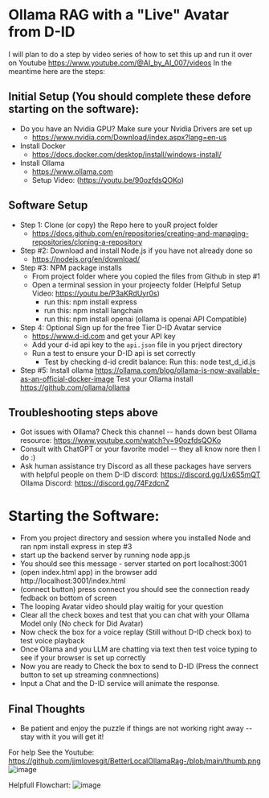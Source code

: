# Ollama RAG with a "Live" Avatar from D-ID 

I will plan to do a step by video series of how to set this up and run it over on Youtube
https://www.youtube.com/@AI_by_AI_007/videos In the meantime here are the steps:

## Initial Setup (You should complete these defore starting on the software):
* Do you have an Nvidia GPU?  Make sure your Nvidia Drivers are set up
   * https://www.nvidia.com/Download/index.aspx?lang=en-us
* Install Docker
   * https://docs.docker.com/desktop/install/windows-install/
* Install Ollama
   * https://www.ollama.com
   * Setup Video: (https://youtu.be/90ozfdsQOKo)

## Software Setup 
* Step 1:  Clone (or copy) the Repo here to youR project folder
    * https://docs.github.com/en/repositories/creating-and-managing-repositories/cloning-a-repository
* Step #2:  Download and install Node.js if you have not already done so
    * https://nodejs.org/en/download/
* Step #3:  NPM package installs
   * From project folder where you copied the files from Github in step #1
   * Open a terminal session in your projeecty folder (Helpful Setup Video:  https://youtu.be/P3aKRdUyr0s)
        * run this: npm install express
        * run this: npm install langchain
        * run this: npm install openai (ollama is openai API Compatible)
* Step 4:  Optional Sign up for the free Tier D-ID Avatar service
    * https://www.d-id.com and get your API key
    * Add your d-id api key to the `api.json` file in you prject directory 
    * Run a test to ensure your D-ID api is set correctly
        * Test by checking d-id credit balance:  Run this:  node test_d_id.js
* Step #5:  Install ollama https://ollama.com/blog/ollama-is-now-available-as-an-official-docker-image Test your Ollama install https://github.com/ollama/ollama

## Troubleshooting steps above 
* Got issues with Ollama?  Check this channel -- hands down best Ollama resource:  https://www.youtube.com/watch?v=90ozfdsQOKo
* Consult with ChatGPT or your favorite model -- they all know nore then I do :)
* Ask human assistance try Discord as all these packages have servers with helpful people on them
        D-ID discord:  https://discord.gg/Ux6S5mQT
        Ollama Discord:  https://discord.gg/74FzdcnZ
  
# Starting the Software:
* From you project directory and session where you installed Node and ran npm install express in step #3
* start up the backend server by running node app.js
* You should see this message - server started on port localhost:3001
* (open index.html app) in the browser add http://localhost:3001/index.html
* (connect button) press connect you should see the connection ready fedback on bottom of screen
* The looping Avatar video should play waitig for your question
* Clear all the check boxes and test that you can chat with your Ollama Model only (No check for Did Avatar)
* Now check the box for a voice replay (Still without D-ID check box) to test voice playback
* Once Ollama and you LLM are chatting via text then test voice typing to see if your browser is set up correctly
* Now you are ready to Check the box to send to D-ID (Press the connect button to set up streaming conmnections)
* Input a Chat and the D-ID service will animate the response. 

## Final Thoughts
* Be patient and enjoy the puzzle if things are not working right away -- stay with it you will get it!

For help See the Youtube:  
https://github.com/jjmlovesgit/BetterLocalOllamaRag-/blob/main/thumb.png
![image](https://github.com/jjmlovesgit/BetterLocalOllamaRag-/assets/47751509/f02db0a0-38dd-4c40-a407-9cd211cfd97f)

Helpfull Flowchart:
![image](https://github.com/jjmlovesgit/OllamaDID/assets/47751509/ac9a52fd-06d2-49ce-bb4d-2f6d8ff204b5)



